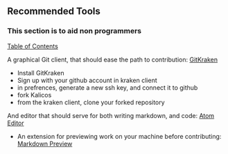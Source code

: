 ## Recommended Tools
### This section is to aid non programmers

[Table of Contents](./README.md)


A graphical Git client, that should ease the path to contribution: [GitKraken](https://www.gitkraken.com/)
 - Install GitKraken
 - Sign up with your github account in kraken client
 - in prefrences, generate a new ssh key, and connect it to github
 - fork Kalicos
 - from the kraken client, clone your forked repository 

And editor that should serve for both writing markdown, and code: [Atom Editor](https://atom.io/)
  - An extension for previewing work on your machine before contributing: [Markdown Preview](https://github.com/atom/markdown-preview)
